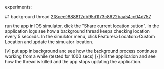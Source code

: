 
experiments:

#1 background thread [2f8cee0888812db95d1173c8622baa54cc04d757](https://github.com/vcosquinexthink/ios-background-app/commit/2f8cee0888812db95d1173c8622baa54cc04d757)

run the app in IOS simulator, click the "Share current location
button".
in the application logs see how a background thread keeps checking
location every 5 seconds.
In the simulator menu, click Features>Location>Custom Location and
update the simulator location.

[v] put app in background and see how the background process continues working from a while (tested for 1000 secs)
[x] kill the application and see how the thread is killed and the app stops
updating the application.

